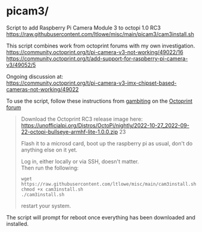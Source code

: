 # picam3/ 

 Script to add Raspberry Pi Camera Module 3 to octopi 1.0 RC3<br>
 https://raw.githubusercontent.com/ltlowe/misc/main/picam3/cam3install.sh

 This script combines work from octoprint forums with my own investigation.<br>
 https://community.octoprint.org/t/pi-camera-v3-not-working/49022/16<br>
 https://community.octoprint.org/t/add-support-for-raspberry-pi-camera-v3/49052/5

 Ongoing discussion at:<br>
 https://community.octoprint.org/t/pi-camera-v3-imx-chipset-based-cameras-not-working/49022
 
 To use the script, follow these instructions from  [gambiting](https://community.octoprint.org/u/gambiting) on the [Octoprint forum](https://community.octoprint.org/t/pi-camera-v3-imx-chipset-based-cameras-not-working/49022/25)
> Download the Octoprint RC3 release image here:<br>
> https://unofficialpi.org/Distros/OctoPi/nightly/2022-10-27_2022-09-22-octopi-bullseye-armhf-lite-1.0.0.zip 23
>
> Flash it to a microsd card, boot up the raspberry pi as usual, don't do anything else on it yet.
>
> Log in, either locally or via SSH, doesn't matter.<br>
> Then run the following:
>
> ```
> wget https://raw.githubusercontent.com/ltlowe/misc/main/cam3install.sh
> chmod +x cam3install.sh
> ./cam3install.sh
> ```
> restart your system.

The script will prompt for reboot once everything has been downloaded and installed.
